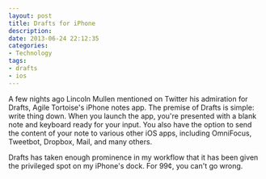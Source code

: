 ```yaml
---
layout: post
title: Drafts for iPhone
description: 
date: 2013-06-24 22:12:35
categories:
- Technology
tags:
- drafts
- ios
---
```


A few nights ago Lincoln Mullen mentioned on Twitter his admiration for Drafts, Agile Tortoise's iPhone notes app. The premise of Drafts is simple: write thing down. When you launch the app, you're presented with a blank note and keyboard ready for your input. You also have the option to send the content of your note to various other iOS apps, including OmniFocus, Tweetbot, Dropbox, Mail, and many others.

Drafts has taken enough prominence in my workflow that it has been given the privileged spot on my iPhone's dock. For 99¢, you can't go wrong.
